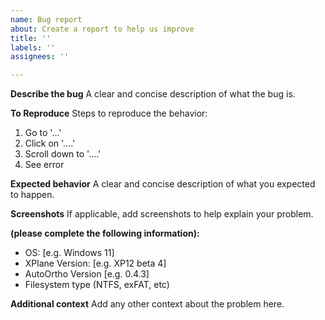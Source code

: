 ```yaml
---
name: Bug report
about: Create a report to help us improve
title: ''
labels: ''
assignees: ''

---
```


**Describe the bug**
A clear and concise description of what the bug is.

**To Reproduce**
Steps to reproduce the behavior:
1. Go to '...'
2. Click on '....'
3. Scroll down to '....'
4. See error

**Expected behavior**
A clear and concise description of what you expected to happen.

**Screenshots**
If applicable, add screenshots to help explain your problem.

**(please complete the following information):**
 - OS: [e.g. Windows 11]
 - XPlane Version: [e.g. XP12 beta 4]
 - AutoOrtho Version [e.g. 0.4.3]
 - Filesystem type (NTFS, exFAT, etc)

**Additional context**
Add any other context about the problem here.
